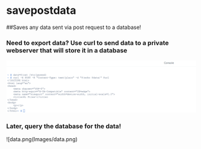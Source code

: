 # savepostdata

##Saves any data sent via post request to a database!


### Need to export data?  Use curl to send data to a private webserver that will store it in a database

![Send Post Data](Images/post.png)


### Later, query the database for the data!

![data.png(Images/data.png)
